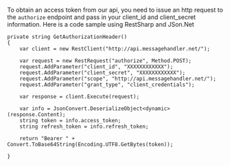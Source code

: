 
To obtain an access token from our api, you need to issue an http request to the `authorize` endpoint and pass in your client_id and client_secret information. Here is a code sample using RestSharp and JSon.Net

	private string GetAuthorizationHeader()
    {
        var client = new RestClient("http://api.messagehandler.net/");

        var request = new RestRequest("authorize", Method.POST);
        request.AddParameter("client_id", "XXXXXXXXXXXX");
        request.AddParameter("client_secret", "XXXXXXXXXXXX");
        request.AddParameter("scope", "http://api.messagehandler.net/");
        request.AddParameter("grant_type", "client_credentials");

        var response = client.Execute(request);

		var info = JsonConvert.DeserializeObject<dynamic>(response.Content);
        string token = info.access_token;
		string refresh_token = info.refresh_token;

        return "Bearer " + Convert.ToBase64String(Encoding.UTF8.GetBytes(token));
	   
    }